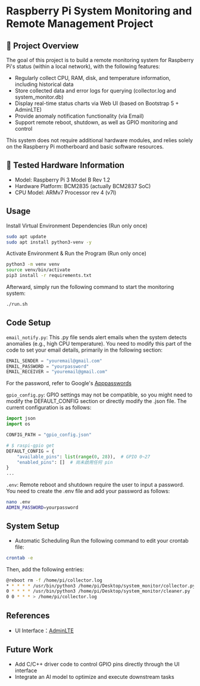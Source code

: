 # Raspberry Pi System Monitoring and Remote Management Project

## 📝 Project Overview
The goal of this project is to build a remote monitoring system for Raspberry Pi's status (within a local network), with the following features:
- Regularly collect CPU, RAM, disk, and temperature information, including historical data
- Store collected data and error logs for querying (collector.log and system_monitor.db)
- Display real-time status charts via Web UI (based on Bootstrap 5 + AdminLTE)
- Provide anomaly notification functionality (via Email)
- Support remote reboot, shutdown, as well as GPIO monitoring and control

This system does not require additional hardware modules, and relies solely on the Raspberry Pi motherboard and basic software resources.


## 🧩 Tested Hardware Information
- Model: Raspberry Pi 3 Model B Rev 1.2
- Hardware Platform: BCM2835 (actually BCM2837 SoC)
- CPU Model: ARMv7 Processor rev 4 (v7l)


## Usage
Install Virtual Environment Dependencies (Run only once)
``` bash
sudo apt update
sudo apt install python3-venv -y
```

Activate Environment & Run the Program (Run only once)
``` bash
python3 -m venv venv
source venv/bin/activate
pip3 install -r requirements.txt
```

Afterward, simply run the following command to start the monitoring system:
``` bash
./run.sh
```

## Code Setup
`email_notify.py`:
This .py file sends alert emails when the system detects anomalies (e.g., high CPU temperature). You need to modify this part of the code to set your email details, primarily in the following section:
``` python
EMAIL_SENDER = "youremail@gmail.com"
EMAIL_PASSWORD = "yourpassword"
EMAIL_RECEIVER = "youremail@gmail.com"
```
For the password, refer to Google's [Apppasswords](https://myaccount.google.com/apppasswords)


`gpio_config.py`:
GPIO settings may not be compatible, so you might need to modify the DEFAULT_CONFIG section or directly modify the .json file. The current configuration is as follows:
``` python
import json
import os

CONFIG_PATH = "gpio_config.json"

# $ raspi-gpio get
DEFAULT_CONFIG = {
    "available_pins": list(range(0, 28)),  # GPIO 0~27
    "enabled_pins": []  # 尚未啟用任何 pin
}
...
```

`.env`:
Remote reboot and shutdown require the user to input a password. You need to create the .env file and add your password as follows:
``` bash
nano .env
ADMIN_PASSWORD=yourpassword
```

## System Setup
* Automatic Scheduling
Run the following command to edit your crontab file:
``` bash
crontab -e
```

Then, add the following entries:
``` bash
@reboot rm -f /home/pi/collector.log
* * * * * /usr/bin/python3 /home/pi/Desktop/system_monitor/collector.py >> /home/pi/collector.log 2>&1
0 * * * * /usr/bin/python3 /home/pi/Desktop/system_monitor/cleaner.py
0 0 * * * > /home/pi/collector.log
```

## References
- UI Interface：[AdminLTE](https://github.com/ColorlibHQ/AdminLTE)


## Future Work
- Add C/C++ driver code to control GPIO pins directly through the UI interface
- Integrate an AI model to optimize and execute downstream tasks
